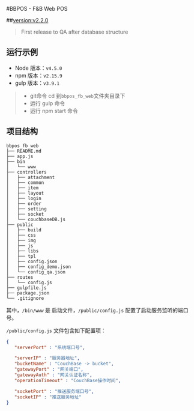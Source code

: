 #BBPOS - F&B Web POS

##[version:v2.2.0](http://59.152.251.6:3060/login.html)
> First release to QA after database structure

## 运行示例

- Node 版本：`v4.5.0`
- npm  版本：`v2.15.9`
- gulp 版本：`v3.9.1`

> * git命令 cd 到`bbpos_fb_web`文件夹目录下
> * 运行 gulp 命令
> * 运行 npm start 命令

## 项目结构

```
bbpos_fb_web
├── README.md
├── app.js
├── bin
│   └── www
├── controllers
│   ├── attachment
│   ├── common
│   ├── item
│   ├── layout
│   ├── login
│   ├── order
│   ├── setting
│   ├── socket
│   └── couchbaseDB.js
├── public
│   ├── build
│   ├── css
│   ├── img
│   ├── js
│   ├── libs
│   ├── tpl
│   ├── config.json
│   ├── config_demo.json
│   └── config_qa.json
├── routes
│   └── config.js
├── gulpfile.js
├── package.json
└── .gitignore
```

其中，`/bin/www` 是 启动文件，`/public/config.js` 配置了启动服务监听的端口号。

`/public/config.js` 文件包含如下配置项：

```json
{
   "serverPort" : "系统端口号",

   "serverIP" : "服务器地址",
   "bucketName" : "CouchBase -> bucket",
   "gatewayPort" : "网关端口",
   "gatewayAuth" : "网关认证名称",
   "operationTimeout" : "CouchBase操作时间",

   "socketPort" : "推送服务端口号",
   "socketIP" : "推送服务地址"
}
```